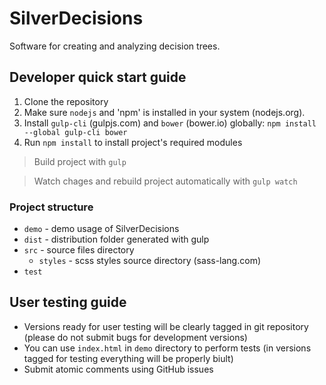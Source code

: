 # SilverDecisions

Software for creating and analyzing decision trees.

## Developer quick start guide

1. Clone the repository
2. Make sure `nodejs` and 'npm' is installed in your system (nodejs.org). 
3. Install `gulp-cli` (gulpjs.com) and `bower` (bower.io) globally:  `npm install --global gulp-cli bower` 
4. Run `npm install` to install project's required modules

> Build project with `gulp` 

> Watch chages and rebuild project automatically with `gulp watch`

### Project structure

* `demo` - demo usage of SilverDecisions
* `dist` - distribution folder generated with gulp 
* `src` - source files directory
  * `styles` - scss styles source directory (sass-lang.com) 
* `test` 

## User testing guide

* Versions ready for user testing will be clearly tagged in git repository (please do not submit bugs for development versions)
* You can use `index.html` in `demo` directory to perform tests (in versions tagged for testing everything will be properly biult)
* Submit atomic comments using GitHub issues

